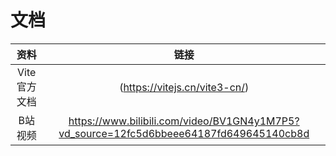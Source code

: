 # 文档

|     资料     |                             链接                             |
| :----------: | :----------------------------------------------------------: |
| Vite官方文档 |                (https://vitejs.cn/vite3-cn/)                 |
|   B站视频    | https://www.bilibili.com/video/BV1GN4y1M7P5?vd_source=12fc5d6bbeee64187fd649645140cb8d |

